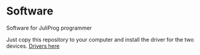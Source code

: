 # Software
Software for JuliProg programmer

Just copy this repository to your computer and install the driver for the two devices.
[Drivers here](https://github.com/JuliProg/Hardware)

